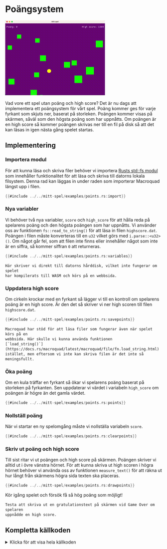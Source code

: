 # Poängsystem

![Screenshot](images/points.gif#center)

Vad vore ett spel utan poäng och high score? Det är nu dags att implementera
ett poängsystem för vårt spel. Poäng kommer ges för varje fyrkant som skjuts
ner, baserat på storleken. Poängen kommer visas på skärmen, såväl som den
högsta poäng som har uppnåtts. Om poängen är en high score så kommer poängen
skrivas ner till en fil på disk så att det kan läsas in igen nästa gång spelet
startas.

## Implementering

### Importera modul

För att kunna läsa och skriva filer behöver vi importera [Rusts std::fs
modul](https://doc.rust-lang.org/std/fs/index.html) som innehåller
funktionalitet för att läsa och skriva till datorns lokala filsystem. Denna
rad kan läggas in under raden som importerar Macroquad längst upp i filen.

```rust
{{#include ../../mitt-spel/examples/points.rs:import}}
```

### Nya variabler

Vi behöver två nya variabler, `score` och `high_score` för att hålla reda på
spelarens poäng och den högsta poängen som har uppnåtts. Vi använder oss av
funktionen `fs::read_to_string()` för att läsa in filen `highscore.dat`.
Poängen i filen måste konverteras till en `u32` vilket görs med
`i.parse::<u32>()`. Om något går fel, som att filen inte finns eller
innehåller något som inte är en siffra, så kommer siffran `0` att returneras.

```rust
{{#include ../../mitt-spel/examples/points.rs:variables}}
```

```admonish note
Här skriver vi direkt till datorns hårddisk, vilket inte fungerar om spelet
har kompilerats till WASM och körs på en webbsida.
```

### Uppdatera high score

Om cirkeln krockar med en fyrkant så lägger vi till en kontroll om spelarens
poäng är en high score. Är den det så skriver vi ner high scoren till filen
`highscore.dat`.

```rust [hl,2-4]
{{#include ../../mitt-spel/examples/points.rs:savepoints}}
```

```admonish note
Macroquad har stöd för att läsa filer som fungerar även när spelet körs på en
webbsida. Här skulle vi kunna använda funktionen
[`load_string()`](https://docs.rs/macroquad/latest/macroquad/file/fn.load_string.html)
istället, men eftersom vi inte kan skriva filen är det inte så meningsfullt.
```

### Öka poäng

Om en kula träffar en fyrkant så ökar vi spelarens poäng baserat på storleken
på fyrkanten. Sen uppdaterar vi värdet i variabeln `high_score` om poängen är
högre än det gamla värdet.

```rust [hl,4-5]
{{#include ../../mitt-spel/examples/points.rs:points}}
```

### Nollställ poäng

När vi startar en ny spelomgång måste vi nollställa variabeln `score`.

```rust [hl,6]
{{#include ../../mitt-spel/examples/points.rs:clearpoints}}
```

### Skriv ut poäng och high score

Till sist ritar vi ut poängen och high score på skärmen. Poängen skriver vi
alltid ut i övre vänstra hörnet. För att kunna skriva ut high scoren i högra
hörnet behöver vi använda oss av funktionen `measure_text()` för att räkna ut
hur långt från skärmens högra sida texten ska placeras.

```rust
{{#include ../../mitt-spel/examples/points.rs:drawpoints}}
```

Kör igång spelet och försök få så hög poäng som möjligt!

```admonish tip title="Utmaning" class="challenge"
Testa att skriva ut en gratulationstext på skärmen vid Game Over om spelaren
uppnådde en high score.
```

<div class="noprint">

## Kompletta källkoden

<details>
  <summary>Klicka för att visa hela källkoden</summary>

```rust
{{#include ../../mitt-spel/examples/points.rs:all}}
```
</details>
</div>

